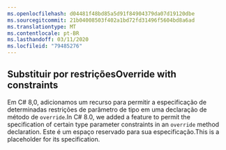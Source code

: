 ```yaml
---
ms.openlocfilehash: d04481f48bd85a5d91f84904379da07d19120dbe
ms.sourcegitcommit: 21b04008503f402a1bd72fd31496f5604bd8a6ad
ms.translationtype: MT
ms.contentlocale: pt-BR
ms.lasthandoff: 03/11/2020
ms.locfileid: "79485276"
---
```

## <a name="override-with-constraints"></a><span data-ttu-id="d1175-101">Substituir por restrições</span><span class="sxs-lookup"><span data-stu-id="d1175-101">Override with constraints</span></span>

<span data-ttu-id="d1175-102">Em C# 8,0, adicionamos um recurso para permitir a especificação de determinadas restrições de parâmetro de tipo em uma declaração de método de `override`.</span><span class="sxs-lookup"><span data-stu-id="d1175-102">In C# 8.0, we added a feature to permit the specification of certain type parameter constraints in an `override` method declaration.</span></span> <span data-ttu-id="d1175-103">Este é um espaço reservado para sua especificação.</span><span class="sxs-lookup"><span data-stu-id="d1175-103">This is a placeholder for its specification.</span></span>
